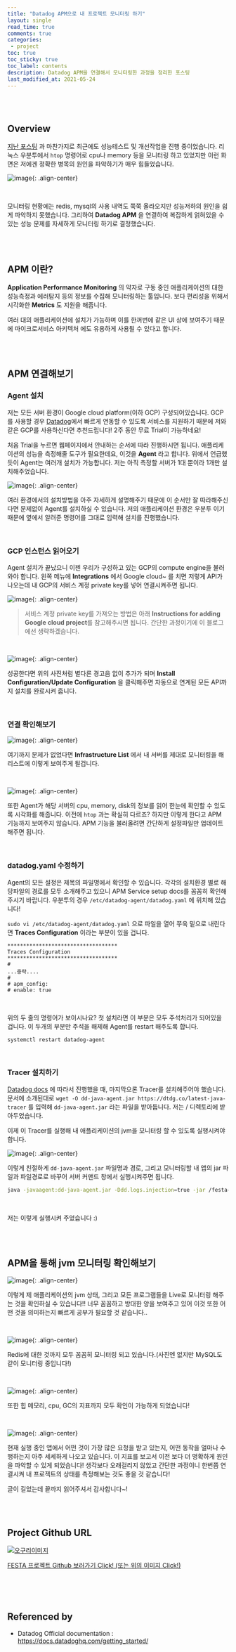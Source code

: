 ```yaml
---
title: "Datadog APM으로 내 프로젝트 모니터링 하기"    
layout: single    
read_time: true    
comments: true   
categories: 
 - project  
toc: true    
toc_sticky: true    
toc_label: contents    
description: Datadog APM을 연결해서 모니터링한 과정을 정리한 포스팅
last_modified_at: 2021-05-24   
---
```


<br>
<br>

## Overview

[지난 포스팅]() 과 마찬가지로 최근에도 성능테스트 및 개선작업을 진행 중이었습니다. 리눅스 우분투에서 `htop` 명령어로 cpu나 memory 등을 모니터링 하고 있었지만
이런 화면은 저에겐 정확한 병목의 원인을 파악하기가 매우 힘들었습니다.

![image](https://user-images.githubusercontent.com/58355531/116382749-33cfb600-a851-11eb-81e5-7455f0c44c72.png){: .align-center}

<br>

모니터링 현황에는 redis, mysql의 사용 내역도 쭉쭉 올라오지만 성능저하의 원인을 쉽게 파악하지 못했습니다.
그리하여 **Datadog APM** 을 연결하여 복잡하게 얽혀있을 수 있는 성능 문제를 자세하게 모니터링 하기로 결정했습니다.

<br>
<br>

## APM 이란?

**Application Performance Monitoring** 의 약자로 구동 중인 애플리케이션의 대한 성능측정과 에러탐지 등의 정보를 수집해 모니터링하는 툴입니다.
보다 편리성을 위해서 시각화한 **Metrics** 도 지원을 해줍니다.

여러 대의 애플리케이션에 설치가 가능하며 이를 한꺼번에 같은 UI 상에 보여주기 때문에 마이크로서비스 아키텍처 에도 유용하게 사용될 수 있다고 합니다.

<br>
<br>

## APM 연결해보기

### Agent 설치

저는 모든 서버 환경이 Google cloud platform(이하 GCP) 구성되어있습니다. GCP를 사용할 경우 [Datadog](https://www.datadoghq.com/)에서 빠르게 연동할 수 있도록 서비스를 지원하기 때문에
저와 같은 GCP를 사용하신다면 추천드립니다! 2주 동안 무료 Trial이 가능하네요!

처음 Trial을 누르면 웹페이지에서 안내하는 순서에 따라 진행하시면 됩니다. 애플리케이션의 성능을 측정해줄 도구가 필요한데요, 이것을 **Agent** 라고 합니다.
위에서 언급했듯이 Agent는 여러개 설치가 가능합니다. 저는 아직 측정할 서버가 1대 뿐이라 1개만 설치해주었습니다.

![image](https://user-images.githubusercontent.com/58355531/119266383-8ec4b500-bc25-11eb-8e5c-0b89b06a6f80.png){: .align-center}

여러 환경에서의 설치방법을 아주 자세하게 설명해주기 때문에 이 순서만 잘 따라해주신다면 문제없이 Agent를 설치하실 수 있습니다. 저의 애플리케이션 환경은 우분투 이기 때문에
옆에서 알려준 명령어를 그대로 입력해 설치를 진행했습니다.

<br>

### GCP 인스턴스 읽어오기

Agent 설치가 끝났으니 이젠 우리가 구성하고 있는 GCP의 compute engine을 불러와야 합니다. 왼쪽 메뉴에 **Integrations** 에서 Google cloud~ 를 치면 저렇게 
API가 나오는데 내 GCP의 서비스 계정 private key를 넣어 연결시켜주면 됩니다. 

![image](https://user-images.githubusercontent.com/58355531/119266536-29bd8f00-bc26-11eb-9ac1-158b92c718ae.png){: .align-center}

> 서비스 계정 private key를 가져오는 방법은 아래 **Instructions for adding Google cloud project**를 참고해주시면 됩니다. 간단한 과정이기에 이 블로그에선 생략하겠습니다.

<br>

![image](https://user-images.githubusercontent.com/58355531/119266617-7608cf00-bc26-11eb-87b1-eac6834fc6b9.png){: .align-center}

성공한다면 위의 사진처럼 별다른 경고음 없이 추가가 되며 **Install Configuration/Update Configuration** 을 클릭해주면 자동으로 연계된 모든 API까지 
설치를 완료시켜 줍니다. 

<br>

### 연결 확인해보기

![image](https://user-images.githubusercontent.com/58355531/119266812-31316800-bc27-11eb-8460-3db1367a2b47.png){: .align-center}

여기까지 문제가 없었다면 **Infrastructure List** 에서 내 서버를 제대로 모니터링을 해 리스트에 이렇게 보여주게 될겁니다. 

<br>

![image](https://user-images.githubusercontent.com/58355531/119266888-879ea680-bc27-11eb-8beb-042ab8246337.png){: .align-center}

또한 Agent가 해당 서버의 cpu, memory, disk의 정보를 읽어 한눈에 확인할 수 있도록 시각화를 해줍니다. 이전에 `htop` 과는 확실히 다르죠?
하지만 이렇게 한다고 APM 기능까지 보여주지 않습니다. APM 기능을 불러올려면 간단하게 설정파일만 업데이트 해주면 됩니다.

<br>

### datadog.yaml 수정하기

Agent의 모든 설정은 제목의 파일명에서 확인할 수 있습니다. 각각의 설치환경 별로 해당파일의 경로를 모두 소개해주고 있으니 APM Service setup docs를 
꼼꼼히 확인해주시기 바랍니다. 우분투의 경우 `/etc/datadog-agent/datadog.yaml` 에 위치해 있습니다!

`sudo vi /etc/datadog-agent/datadog.yaml` 으로 파일을 열어 쭈욱 밑으로 내린다면 **Traces Configuration** 이라는 부분이 있을 겁니다.

```
***********************************
Traces Configuration
***********************************
#
...중략....
#
# apm_config:
# enable: true
```
<br>

위의 두 줄의 명령어가 보이시나요? 첫 설치라면 이 부분은 모두 주석처리가 되어있을 겁니다. 이 두개의 부분만 주석을 해제해 Agent를 restart 해주도록 합니다.

```bash
systemctl restart datadog-agent
```

<br>

### Tracer 설치하기

[Datadog docs](https://docs.datadoghq.com/tracing/setup_overview/setup/java/?tab=containers) 에 따라서 진행했을 때, 마지막으론 Tracer를 설치해주어야 했습니다.
문서에 소개된대로 `wget -O dd-java-agent.jar https://dtdg.co/latest-java-tracer` 를 입력해 `dd-java-agent.jar` 라는 파일을 받아둡니다. 저는 / 디렉토리에
받아두었습니다.

이제 이 Tracer를 실행해 내 애플리케이션의 jvm을 모니터링 할 수 있도록 실행시켜야 합니다.

![image](https://user-images.githubusercontent.com/58355531/119267458-aa31bf00-bc29-11eb-9005-25d1cc8965b1.png){: .align-center}

이렇게 친절하게 `dd-java-agent.jar` 파일명과 경로, 그리고 모니터링할 내 앱의 jar 파일과 파일경로로 바꾸어 서버 커맨드 창에서 실행시켜주면 됩니다.

```bash
java -javaagent:dd-java-agent.jar -Ddd.logs.injection=true -jar /festa-0.0.1-SNAPSHOT.jar
```
<br>

저는 이렇게 실행시켜 주었습니다 :)

<br>
<br>

## APM을 통해 jvm 모니터링 확인해보기

![image](https://user-images.githubusercontent.com/58355531/119267654-8b7ff800-bc2a-11eb-9121-27616d05d010.png){: .align-center}

이렇게 제 애플리케이션의 jvm 상태, 그리고 모든 프로그램들을 Live로 모니터링 해주는 것을 확인하실 수 있습니다!! 너무 꼼꼼하고 방대한 양을 보여주고 있어
이것 또한 어떤 것을 의미하는지 빠르게 공부가 필요할 것 같습니다..

<br>

![image](https://user-images.githubusercontent.com/58355531/119267678-a05c8b80-bc2a-11eb-9e29-c17e5986dcce.png){: .align-center}

Redis에 대한 것까지 모두 꼼꼼히 모니터링 되고 있습니다.(사진엔 없지만 MySQL도 같이 모니터링 중입니다!)

<br>

![image](https://user-images.githubusercontent.com/58355531/119268408-c7688c80-bc2d-11eb-971b-8ab3f8e29753.png){: .align-center}

또한 힙 메모리, cpu, GC의 지표까지 모두 확인이 가능하게 되었습니다!

<br>

![image](https://user-images.githubusercontent.com/58355531/119267729-ce41d000-bc2a-11eb-8da5-b2005c2e9cbb.png){: .align-center}

현재 실행 중인 앱에서 어떤 것이 가장 많은 요청을 받고 있는지, 어떤 동작을 얼마나 수행하는지 아주 세세하게 나오고 있습니다. 이 지표를 보고서
이전 보다 더 명확하게 원인을 파악할 수 있게 되었습니다! 생각보다 오래걸리지 않았고 간단한 과정이니 한번쯤 연결시켜 내 프로젝트의 상태를
측정해보는 것도 좋을 것 같습니다!

글이 길었는데 끝까지 읽어주셔서 감사합니다~!

<br>
<br>

## Project Github URL 

[![오구리이미지](https://user-images.githubusercontent.com/58355531/99896015-085c0480-2cd0-11eb-998d-8b8faeb43e17.gif)](https://github.com/f-lab-edu/event-recommender-festa "이미지를 클릭하면 프로젝트 깃허브를 볼 수 있습니다 :)")

[FESTA 프로젝트 Github 보러가기 Click! (또는 위의 이미지 Click!)](https://github.com/f-lab-edu/event-recommender-festa)

<br>
<br>
<br>

## Referenced by

- Datadog Official documentation : <https://docs.datadoghq.com/getting_started/>
  
<br>
<br>
<br>
<br>
<br>
<br>




